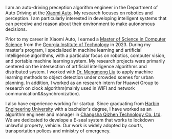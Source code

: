I am an auto-driving preception algorithm engineer in the Department of Auto Driving at the [Xiaomi Auto](https://www.xiaomiev.com/). My research focuses on robotics and perception. I am particularly interested in developing intelligent systems that can perceive and reason about their environment to make autonomous decisions.

Prior to my career in Xiaomi Auto, I earned a [Master of Science in Computer Science](https://www.cc.gatech.edu/degree-programs/master-science-computer-science) from the [Georgia Institute of Technology](https://www.gatech.edu/) in 2023.  During my master's program, I specialized in machine learning and artificial intelligence algorithms, with a particular focus on robotics, computer vision, and portable machine learning system. My research projects were primarily centered on the intersection of artificial intelligence algorithms and distributed system. I worked with [Dr. Mengmeng Liu](https://faculty.gtsi.edu.cn/en/node/3137) to apply machine learning methods to object detection under crowded scenes for urban planning. In addition, I worked as an research intern for Huawei Group to research on clock algorithm(mainly used in WIFI and network communication&&synchronization).  

I also have experience working for startup. Since graduating from [Harbin Engineering University](https://www.hrbeu.edu.cn/) with a bachelor's degree, I have worked as an algorithm engineer and manager in [Changsha Qizhen Technology Co.,Ltd](https://www.lockdoor.net/). We are dedicated to develope a E-seal system that works to lockdown unlawful property, vehicle. Our work is widely adopted by courts, transportation polices and ministry of emergency. 